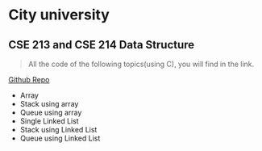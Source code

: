 # City university

## CSE 213 and CSE 214 Data Structure
> All the code of the following topics(using C), you will find in the link.

[Github Repo](https://github.com/suptaphilip/CityUniversity-DataStructure)

* Array
* Stack using array
* Queue using array
* Single Linked List
* Stack using Linked List
* Queue using Linked List
